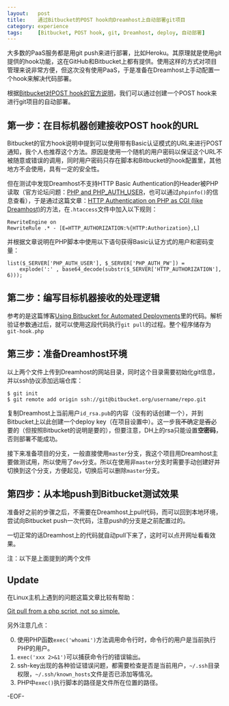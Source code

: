 ```yaml
---
layout:   post
title:    通过Bitbucket的POST hook向Dreamhost上自动部署git项目
category: experience
tags:     [Bitbucket, POST hook, git, Dreamhost, deploy, 自动部署]
---
```


大多数的PaaS服务都是用git push来进行部署，比如Heroku。其原理就是使用git提供的hook功能，这在GitHub和Bitbucket上都有提供。使用这样的方式对项目管理来说非常方便，但这次没有使用PaaS，于是准备在Dreamhost上手动配置一个hook来解决代码部署。

根据[Bitbucket对POST hook的官方说明](https://confluence.atlassian.com/display/BITBUCKET/POST+hook+management)，我们可以通过创建一个POST hook来进行git项目的自动部署。

## 第一步：在目标机器创建接收POST hook的URL

Bitbucket的官方hook说明中提到可以使用带有Basic认证模式的URL来进行POST通知，我个人也推荐这个方法。原因是使用一个随机的用户密码以保证这个URL不被随意或错误的调用，同时用户密码只存在脚本和Bitbucket的hook配置里，其他地方不会使用，具有一定的安全性。

但在测试中发现Dreamhost不支持HTTP Basic Authentication的Header被PHP读取（官方论坛问题：[PHP and PHP_AUTH_USER](https://discussion.dreamhost.com/thread-71152.html)，也可以通过`phpinfo()`的信息查看），于是通过这篇文章：[HTTP Authentication on PHP as CGI (like Dreamhost)](http://planetozh.com/blog/2009/04/http-authentication-on-php-as-cgi-like-dreamhost/)的方法，在`.htaccess`文件中加入以下规则：

	RewriteEngine on
	RewriteRule .* - [E=HTTP_AUTHORIZATION:%{HTTP:Authorization},L]

并根据文章说明在PHP脚本中使用以下语句获得Basic认证方式的用户和密码变量：

	list($_SERVER['PHP_AUTH_USER'], $_SERVER['PHP_AUTH_PW']) =
		explode(':' , base64_decode(substr($_SERVER['HTTP_AUTHORIZATION'], 6)));

## 第二步：编写目标机器接收的处理逻辑

参考的是这篇博客[Using Bitbucket for Automated Deployments](http://brandonsummers.name/blog/2012/02/10/using-bitbucket-for-automated-deployments/)里的代码。解析验证参数通过后，就可以使用这段代码执行`git pull`的过程。整个程序储存为`git-hook.php`

## 第三步：准备Dreamhost环境

以上两个文件上传到Dreamhost的网站目录，同时这个目录需要初始化git信息，并以ssh协议添加远端仓库：

	$ git init
	$ git remote add origin ssh://git@bitbucket.org/username/repo.git

复制Dreamhost上当前用户`id_rsa.pub`的内容（没有的话创建一个），并到Bitbucket上以此创建一个deploy key（在项目设置中）。这一步我<del>不</del>确定是<del>否</del>必要的（但按照Bitbucket的说明是要的），但要注意，DH上的rsa只能设置**空密码**，否则部署不能成功。

接下来准备项目的分支，一般直接使用`master`分支，我这个项目用Dreamhost主要做测试用，所以使用了`dev`分支。所以在使用非`master`分支时需要手动创建好并切换到这个分支，方便起见，切换后可以删除`master`分支。

## 第四步：从本地push到Bitbucket测试效果

准备好之前的步骤之后，不需要在Dreamhost上pull代码，而可以回到本地环境，尝试向Bitbucket push一次代码，注意push的分支是之前配置过的。

一切正常的话Dreamhost上的代码就自动pull下来了，这时可以点开网址看看效果。

注：以下是上面提到的两个文件

<script src="https://gist.github.com/mytharcher/9138422.js"></script>

## Update ##

在Linux主机上遇到的问题这篇文章比较有帮助：

[Git pull from a php script, not so simple.](http://jondavidjohn.com/git-pull-from-a-php-script-not-so-simple/)

另外注意几点：

0. 使用PHP函数`exec('whoami')`方法调用命令行时，命令行的用户是当前执行PHP的用户。
0. `exec('xxx 2>&1')`可以捕获命令行的错误输出。
0. ssh-key出现的各种验证错误问题，都需要检查是否是当前用户，`~/.ssh`目录权限，`~/.ssh/known_hosts`文件是否已添加等情况。
0. PHP中`exec()`执行脚本的路径是文件所在位置的路径。

-EOF-
